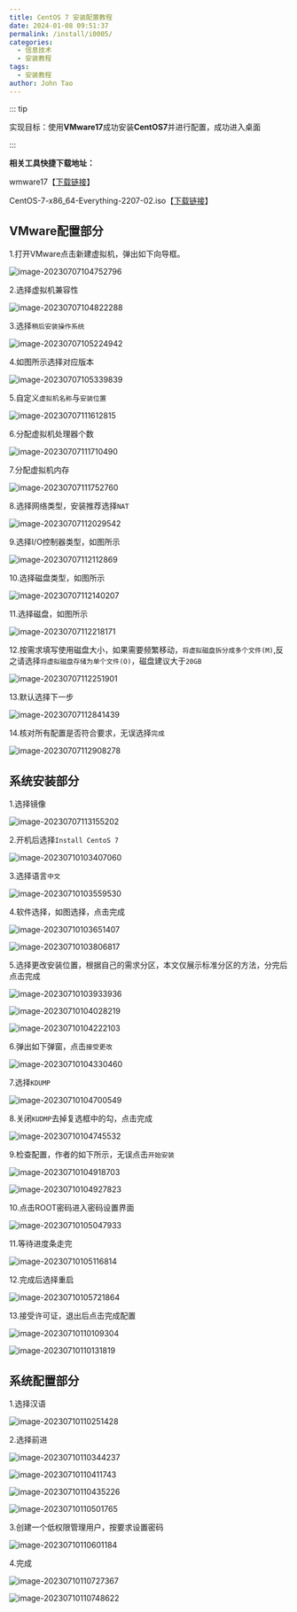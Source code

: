 ```yaml
---
title: CentOS 7 安装配置教程
date: 2024-01-08 09:51:37
permalink: /install/i0005/
categories:
  - 信息技术
  - 安装教程
tags:
  - 安装教程
author: John Tao
---
```


::: tip

实现目标：使用**VMware17**成功安装**CentOS7**并进行配置，成功进入桌面

:::

<!-- more -->

**相关工具快捷下载地址：**

wmware17【[下载链接](https://www.vmware.com/go/getworkstation-win)】

CentOS-7-x86_64-Everything-2207-02.iso【[下载链接](http://mirrors.aliyun.com/centos/7/isos/x86_64/)】



## VMware配置部分

1.打开VMware点击新建虚拟机，弹出如下向导框。

![image-20230707104752796](https://typora-img-1301299232.cos.ap-shanghai.myqcloud.com/img/image-20230707104752796.png)

2.选择虚拟机兼容性

![image-20230707104822288](https://typora-img-1301299232.cos.ap-shanghai.myqcloud.com/img/image-20230707104822288.png)

3.选择`稍后安装操作系统`

![image-20230707105224942](https://typora-img-1301299232.cos.ap-shanghai.myqcloud.com/img/image-20230707105224942.png)

4.如图所示选择对应版本

![image-20230707105339839](https://typora-img-1301299232.cos.ap-shanghai.myqcloud.com/img/image-20230707105339839.png)

5.自定义`虚拟机名称`与`安装位置`

![image-20230707111612815](https://typora-img-1301299232.cos.ap-shanghai.myqcloud.com/img/image-20230707111612815.png)

6.分配虚拟机处理器个数

![image-20230707111710490](https://typora-img-1301299232.cos.ap-shanghai.myqcloud.com/img/image-20230707111710490.png)

7.分配虚拟机内存

![image-20230707111752760](https://typora-img-1301299232.cos.ap-shanghai.myqcloud.com/img/image-20230707111752760.png)

8.选择网络类型，安装推荐选择`NAT`

![image-20230707112029542](https://typora-img-1301299232.cos.ap-shanghai.myqcloud.com/img/image-20230707112029542.png)

9.选择I/O控制器类型，如图所示

![image-20230707112112869](https://typora-img-1301299232.cos.ap-shanghai.myqcloud.com/img/image-20230707112112869.png)

10.选择磁盘类型，如图所示

![image-20230707112140207](https://typora-img-1301299232.cos.ap-shanghai.myqcloud.com/img/image-20230707112140207.png)

11.选择磁盘，如图所示

![image-20230707112218171](https://typora-img-1301299232.cos.ap-shanghai.myqcloud.com/img/image-20230707112218171.png)

12.按需求填写使用磁盘大小，如果需要频繁移动，`将虚拟磁盘拆分成多个文件(M)`,反之请选择`将虚拟磁盘存储为单个文件(O)`，磁盘建议大于`20GB`

![image-20230707112251901](https://typora-img-1301299232.cos.ap-shanghai.myqcloud.com/img/image-20230707112251901.png)

13.默认选择下一步

![image-20230707112841439](https://typora-img-1301299232.cos.ap-shanghai.myqcloud.com/img/image-20230707112841439.png)

14.核对所有配置是否符合要求，无误选择`完成`

![image-20230707112908278](https://typora-img-1301299232.cos.ap-shanghai.myqcloud.com/img/image-20230707112908278.png)



## 系统安装部分

1.选择镜像

![image-20230707113155202](https://typora-img-1301299232.cos.ap-shanghai.myqcloud.com/img/image-20230707113155202.png)

2.开机后选择`Install CentoS 7`

![image-20230710103407060](https://typora-img-1301299232.cos.ap-shanghai.myqcloud.com/img/image-20230710103407060.png)

3.选择语言`中文`

![image-20230710103559530](https://typora-img-1301299232.cos.ap-shanghai.myqcloud.com/img/image-20230710103559530.png)

4.软件选择，如图选择，点击完成

![image-20230710103651407](https://typora-img-1301299232.cos.ap-shanghai.myqcloud.com/img/image-20230710103651407.png)

![image-20230710103806817](https://typora-img-1301299232.cos.ap-shanghai.myqcloud.com/img/image-20230710103806817.png)

5.选择更改安装位置，根据自己的需求分区，本文仅展示标准分区的方法，分完后点击完成

![image-20230710103933936](https://typora-img-1301299232.cos.ap-shanghai.myqcloud.com/img/image-20230710103933936.png)

![image-20230710104028219](https://typora-img-1301299232.cos.ap-shanghai.myqcloud.com/img/image-20230710104028219.png)

![image-20230710104222103](https://typora-img-1301299232.cos.ap-shanghai.myqcloud.com/img/image-20230710104222103.png)

6.弹出如下弹窗，点击`接受更改`

![image-20230710104330460](https://typora-img-1301299232.cos.ap-shanghai.myqcloud.com/img/image-20230710104330460.png)

7.选择`KDUMP`

![image-20230710104700549](https://typora-img-1301299232.cos.ap-shanghai.myqcloud.com/img/image-20230710104700549.png)

8.关闭`KUDMP`去掉复选框中的勾，点击完成

![image-20230710104745532](https://typora-img-1301299232.cos.ap-shanghai.myqcloud.com/img/image-20230710104745532.png)

9.检查配置，作者的如下所示，无误点击`开始安装`

![image-20230710104918703](https://typora-img-1301299232.cos.ap-shanghai.myqcloud.com/img/image-20230710104918703.png)

![image-20230710104927823](https://typora-img-1301299232.cos.ap-shanghai.myqcloud.com/img/image-20230710104927823.png)

10.点击ROOT密码进入密码设置界面

![image-20230710105047933](https://typora-img-1301299232.cos.ap-shanghai.myqcloud.com/img/image-20230710105047933.png)

11.等待进度条走完

![image-20230710105116814](https://typora-img-1301299232.cos.ap-shanghai.myqcloud.com/img/image-20230710105116814.png)

12.完成后选择重启

![image-20230710105721864](https://typora-img-1301299232.cos.ap-shanghai.myqcloud.com/img/image-20230710105721864.png)

13.接受许可证，退出后点击完成配置

![image-20230710110109304](https://typora-img-1301299232.cos.ap-shanghai.myqcloud.com/img/image-20230710110109304.png)

![image-20230710110131819](https://typora-img-1301299232.cos.ap-shanghai.myqcloud.com/img/image-20230710110131819.png)



## 系统配置部分

1.选择汉语

![image-20230710110251428](https://typora-img-1301299232.cos.ap-shanghai.myqcloud.com/img/image-20230710110251428.png)

2.选择前进

![image-20230710110344237](https://typora-img-1301299232.cos.ap-shanghai.myqcloud.com/img/image-20230710110344237.png)

![image-20230710110411743](https://typora-img-1301299232.cos.ap-shanghai.myqcloud.com/img/image-20230710110411743.png)

![image-20230710110435226](https://typora-img-1301299232.cos.ap-shanghai.myqcloud.com/img/image-20230710110435226.png)

![image-20230710110501765](https://typora-img-1301299232.cos.ap-shanghai.myqcloud.com/img/image-20230710110501765.png)

3.创建一个低权限管理用户，按要求设置密码

![image-20230710110601184](https://typora-img-1301299232.cos.ap-shanghai.myqcloud.com/img/image-20230710110601184.png)

4.完成

![image-20230710110727367](https://typora-img-1301299232.cos.ap-shanghai.myqcloud.com/img/image-20230710110727367.png)

![image-20230710110748622](https://typora-img-1301299232.cos.ap-shanghai.myqcloud.com/img/image-20230710110748622.png)

